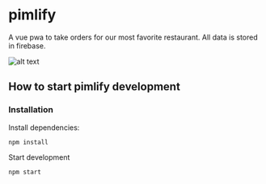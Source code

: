 # pimlify
A vue pwa to take orders for our most favorite restaurant. All data is stored in firebase.

![alt text](https://travis-ci.com/DonkeyKongJr/pimlify.svg?branch=master)


## How to start pimlify development

### Installation

Install dependencies:

`npm install`

Start development

`npm start`
